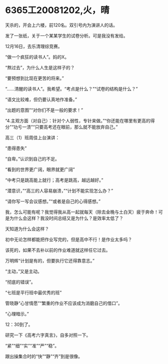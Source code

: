 # 6365工20081202,火，晴

天杀的，开会上六楼，前120名。双引号内为演讲人的话。

发了一张纸，关于一个某某学生的试卷分析。可是我没有发给。

12月16日，去乐清理综竞赛。

“做一个疯狂的读书人”。妈的X。

“熬过去”，为什么人生是这样子的？

“要预想到比现在更苦的将来。”

“……清醒的读书人”。我希望。“考点是什么？”“试卷的结构是什么？”

“语文比较难，但仍要认真地作准备。”

“出题的意图”“对你们不是一般的要求！”

“4.主观方面（对自己）：针对个人弱性，专针来做。”“你还能在哪里有更高的得分”“功亏一溃”“只要高考还在眼前，那么就不能放弃自己。”

高三（1）班周佳上台演讲：

“患得患失”

“自卑。”认识到自己的不足。

“看到的世界更广阔，眼界就更广阔”

“中考只是跳高能上就行；高考是跳高，越远越好。”

“潜意识，”“高三的人容易崩溃，”“计划不能实现怎么办？”

“请你写一写会议感想。”“或者是自己的心得感想。”

我，怎么可能有呢？我觉得我从高一起就每天（除去金晚与土白天）疲于奔命！可是为什么会这样？我没时间总结又是为什么？是效率太低了？

天知道为什么会这样？

初中无论怎样都能把作业写完的，但是高中不行！是作业太多吗？

该死的，如果不去补以前的作业难道就这样任它过去。

万明辉“计划是有的，但要执行它还得靠意志。”

“主动，”又是主动。

“彻底的错误”。

“七班是平行班中最优秀的班”

管晓静“心甘情愿”“繁重的作业不应该成为消磨自己的借口”。

“心理暗示。”

12：30到了。

研究一下《高考六字真言》，自多对照一下。

“紧”“细”“实”“准”“严”“稳”。

跟出操集合时的“快”“静”“齐”到是很像。
